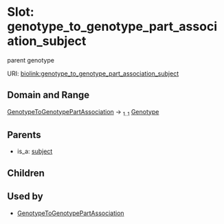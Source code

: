 
# Slot: genotype_to_genotype_part_association_subject


parent genotype

URI: [biolink:genotype_to_genotype_part_association_subject](https://w3id.org/biolink/vocab/genotype_to_genotype_part_association_subject)


## Domain and Range

[GenotypeToGenotypePartAssociation](GenotypeToGenotypePartAssociation.md) &#8594;  <sub>1..1</sub> [Genotype](Genotype.md)

## Parents

 *  is_a: [subject](subject.md)

## Children


## Used by

 * [GenotypeToGenotypePartAssociation](GenotypeToGenotypePartAssociation.md)
